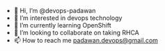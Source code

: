 - 👋 Hi, I’m @devops-padawan
- 👀 I’m interested in devops technology
- 🌱 I’m currently learning OpenShift
- 💞️ I’m looking to collaborate on taking RHCA
- 📫 How to reach me padawan.devops@gmail.com
<!---
devops-padawan/devops-padawan is a ✨ special ✨ repository because its `README.md` (this file) appears on your GitHub profile.
You can click the Preview link to take a look at your changes.
--->
